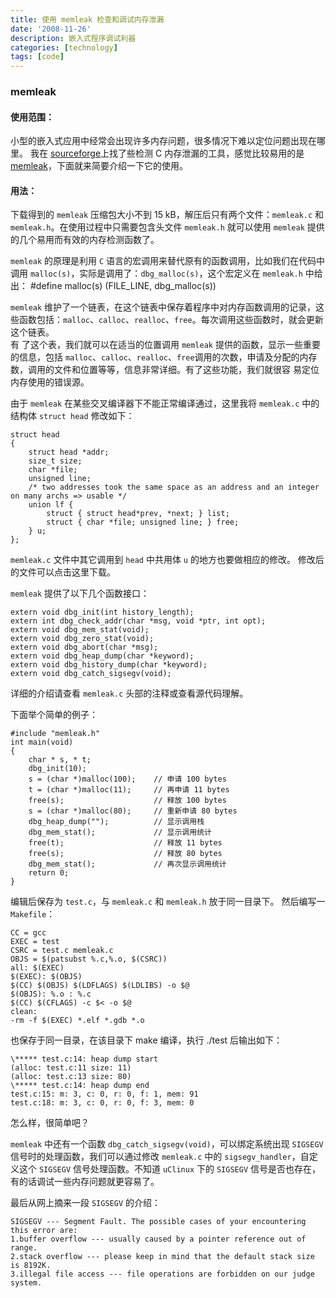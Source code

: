 ```yaml
---
title: 使用 memleak 检查和调试内存泄漏
date: '2008-11-26'
description: 嵌入式程序调试利器
categories: [technology]
tags: [code]
---
```


### memleak

#### 使用范围：
小型的嵌入式应用中经常会出现许多内存问题，很多情况下难以定位问题出现在哪里。
我在 [sourceforge](http://sourceforge.net/)上找了些检测 C 内存泄漏的工具，感觉比较易用的是 [memleak](http://sourceforge.net/projects/memleak/)，下面就来简要介绍一下它的使用。

#### 用法：
下载得到的 `memleak` 压缩包大小不到 15 kB，解压后只有两个文件：`memleak.c` 和 `memleak.h`。在使用过程中只需要包含头文件 `memleak.h` 就可以使用 `memleak` 提供的几个易用而有效的内存检测函数了。

`memleak` 的原理是利用 `C` 语言的宏调用来替代原有的函数调用，比如我们在代码中调用 `malloc(s)`，实际是调用了：`dbg_malloc(s)`，这个宏定义在 `memleak.h` 中给出：
    #define malloc(s) (FILE_LINE, dbg_malloc(s))

`memleak` 维护了一个链表，在这个链表中保存着程序中对内存函数调用的记录，这些函数包括：`malloc`、`calloc`、`realloc`、`free`。每次调用这些函数时，就会更新这个链表。   
有 了这个表，我们就可以在适当的位置调用 `memleak` 提供的函数，显示一些重要的信息，包括 `malloc`、`calloc`、`realloc`、`free`调用的次数，申请及分配的内存数，调用的文件和位置等等，信息非常详细。有了这些功能，我们就很容 易定位内存使用的错误源。

由于 `memleak` 在某些交叉编译器下不能正常编译通过，这里我将 `memleak.c` 中的结构体 `struct head` 修改如下：

    struct head
    {
        struct head *addr;
        size_t size;
        char *file;
        unsigned line;
        /* two addresses took the same space as an address and an integer on many archs => usable */
        union lf {
            struct { struct head*prev, *next; } list;
            struct { char *file; unsigned line; } free;
        } u;
    };

`memleak.c` 文件中其它调用到 `head` 中共用体 `u` 的地方也要做相应的修改。
修改后的文件可以点击这里下载。    

 

`memleak` 提供了以下几个函数接口：

    extern void dbg_init(int history_length);
    extern int dbg_check_addr(char *msg, void *ptr, int opt);
    extern void dbg_mem_stat(void);
    extern void dbg_zero_stat(void);
    extern void dbg_abort(char *msg);
    extern void dbg_heap_dump(char *keyword);
    extern void dbg_history_dump(char *keyword);
    extern void dbg_catch_sigsegv(void);

详细的介绍请查看 `memleak.c` 头部的注释或查看源代码理解。

 

下面举个简单的例子：

    #include "memleak.h"
    int main(void)
    {
        char * s, * t;
        dbg_init(10);
        s = (char *)malloc(100);    // 申请 100 bytes
        t = (char *)malloc(11);     // 再申请 11 bytes
        free(s);                    // 释放 100 bytes
        s = (char *)malloc(80);     // 重新申请 80 bytes
        dbg_heap_dump("");          // 显示调用栈
        dbg_mem_stat();             // 显示调用统计
        free(t);                    // 释放 11 bytes
        free(s);                    // 释放 80 bytes
        dbg_mem_stat();             // 再次显示调用统计
        return 0;
    }

编辑后保存为 `test.c`，与 `memleak.c` 和 `memleak.h` 放于同一目录下。
然后编写一 `Makefile`：

    CC = gcc
    EXEC = test
    CSRC = test.c memleak.c
    OBJS = $(patsubst %.c,%.o, $(CSRC))
    all: $(EXEC)
    $(EXEC): $(OBJS)
    $(CC) $(OBJS) $(LDFLAGS) $(LDLIBS) -o $@
    $(OBJS): %.o : %.c
    $(CC) $(CFLAGS) -c $< -o $@
    clean:
    -rm -f $(EXEC) *.elf *.gdb *.o

也保存于同一目录，在该目录下 make 编译，执行 ./test 后输出如下：

    \***** test.c:14: heap dump start
    (alloc: test.c:11 size: 11)
    (alloc: test.c:13 size: 80)
    \***** test.c:14: heap dump end
    test.c:15: m: 3, c: 0, r: 0, f: 1, mem: 91
    test.c:18: m: 3, c: 0, r: 0, f: 3, mem: 0

怎么样，很简单吧？

 

`memleak` 中还有一个函数 `dbg_catch_sigsegv(void)`，可以绑定系统出现 `SIGSEGV` 信号时的处理函数，我们可以通过修改 `memleak.c` 中的 `sigsegv_handler`，自定义这个 `SIGSEGV` 信号处理函数。不知道 `uClinux` 下的 `SIGSEGV` 信号是否也存在，有的话调试一些内存问题就更容易了。

最后从网上摘来一段 `SIGSEGV` 的介绍：

    SIGSEGV --- Segment Fault. The possible cases of your encountering this error are:
    1.buffer overflow --- usually caused by a pointer reference out of range.
    2.stack overflow --- please keep in mind that the default stack size is 8192K.
    3.illegal file access --- file operations are forbidden on our judge system.

